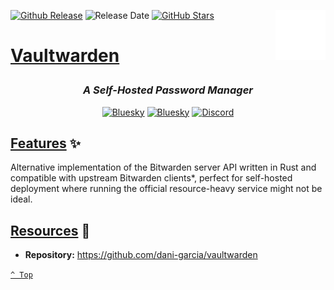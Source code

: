 <a name="top" href="docker-compose.yml" target="_blank"><img height="80" align="right" src="assets/icon.png" alt="Vaultwarden" /></a>

[![Github Release][github-release]](https://github.com/dani-garcia/vaultwarden/releases/tag/v1.34.1)
![Release Date][release-date]
[![GitHub Stars][github-stars]](https://github.com/dani-garcia/vaultwarden)

<h1>

[Vaultwarden](docker-compose.yml)

</h1>

<div align="center">

### _A Self-Hosted Password Manager_

<a href="https://bsky.app/profile/aever.au" target="_blank"><img alt="Bluesky" src="https://img.shields.io/badge/Bluesky-0085ff?style=flat-square&logo=bluesky&logoColor=white" /></a>
<a href="mailto:github.discharge208@passfwd.com" target="_blank"><img alt="Bluesky" src="https://img.shields.io/badge/Email-00B4F0?style=flat-square&logo=maildotru&logoColor=white" /></a>
<a href="https://discord.com/users/146165361333633024" target="_blank"><img alt="Discord" src="https://img.shields.io/badge/Discord-5865f2?style=flat-square&logo=discord&logoColor=white" /></a>

</div>

## [Features](#top) ✨

Alternative implementation of the Bitwarden server API written in Rust and compatible with upstream Bitwarden clients*, perfect for self-hosted deployment where running the official resource-heavy service might not be ideal.

## [Resources](#top) 📖

* **Repository:** https://github.com/dani-garcia/vaultwarden

[`^ Top`](#top)




[github-release]: https://img.shields.io/github/v/release/dani-garcia/vaultwarden?style=flat-square&labelColor=31383f
[release-date]: https://img.shields.io/github/release-date/dani-garcia/vaultwarden?style=flat-square&labelColor=31383f
[github-stars]: https://img.shields.io/github/stars/dani-garcia/vaultwarden

